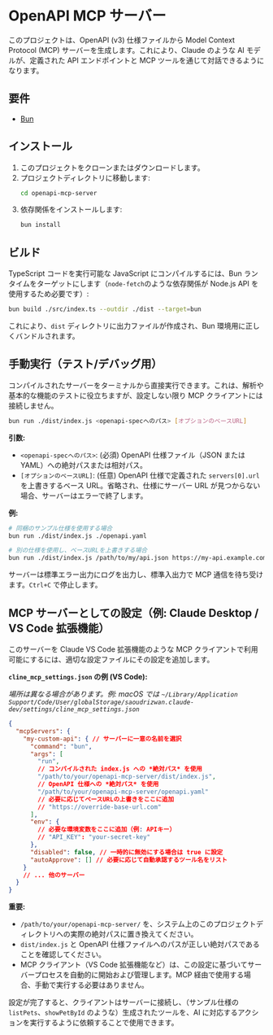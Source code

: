 # OpenAPI MCP サーバー

このプロジェクトは、OpenAPI (v3) 仕様ファイルから Model Context Protocol (MCP) サーバーを生成します。これにより、Claude のような AI モデルが、定義された API エンドポイントと MCP ツールを通じて対話できるようになります。

## 要件

- [Bun](https://bun.sh/)

## インストール

1.  このプロジェクトをクローンまたはダウンロードします。
2.  プロジェクトディレクトリに移動します:
    ```bash
    cd openapi-mcp-server
    ```
3.  依存関係をインストールします:
    ```bash
    bun install
    ```

## ビルド

TypeScript コードを実行可能な JavaScript にコンパイルするには、Bun ランタイムをターゲットにします（`node-fetch`のような依存関係が Node.js API を使用するため必要です）:

```bash
bun build ./src/index.ts --outdir ./dist --target=bun
```

これにより、`dist` ディレクトリに出力ファイルが作成され、Bun 環境用に正しくバンドルされます。

## 手動実行（テスト/デバッグ用）

コンパイルされたサーバーをターミナルから直接実行できます。これは、解析や基本的な機能のテストに役立ちますが、設定しない限り MCP クライアントには接続しません。

```bash
bun run ./dist/index.js <openapi-specへのパス> [オプションのベースURL]
```

**引数:**

-   `<openapi-specへのパス>`: (必須) OpenAPI 仕様ファイル（JSON または YAML）への絶対パスまたは相対パス。
-   `[オプションのベースURL]`: (任意) OpenAPI 仕様で定義された `servers[0].url` を上書きするベース URL。省略され、仕様にサーバー URL が見つからない場合、サーバーはエラーで終了します。

**例:**

```bash
# 同梱のサンプル仕様を使用する場合
bun run ./dist/index.js ./openapi.yaml

# 別の仕様を使用し、ベースURLを上書きする場合
bun run ./dist/index.js /path/to/my/api.json https://my-api.example.com/v2
```

サーバーは標準エラー出力にログを出力し、標準入出力で MCP 通信を待ち受けます。`Ctrl+C` で停止します。

## MCP サーバーとしての設定（例: Claude Desktop / VS Code 拡張機能）

このサーバーを Claude VS Code 拡張機能のような MCP クライアントで利用可能にするには、適切な設定ファイルにその設定を追加します。

**`cline_mcp_settings.json` の例 (VS Code):**

*場所は異なる場合があります。例: macOS では `~/Library/Application Support/Code/User/globalStorage/saoudrizwan.claude-dev/settings/cline_mcp_settings.json`*

```json
{
  "mcpServers": {
    "my-custom-api": { // サーバーに一意の名前を選択
      "command": "bun",
      "args": [
        "run",
        // コンパイルされた index.js への *絶対パス* を使用
        "/path/to/your/openapi-mcp-server/dist/index.js",
        // OpenAPI 仕様への *絶対パス* を使用
        "/path/to/your/openapi-mcp-server/openapi.yaml"
        // 必要に応じてベースURLの上書きをここに追加
        // "https://override-base-url.com"
      ],
      "env": {
        // 必要な環境変数をここに追加（例: APIキー）
        // "API_KEY": "your-secret-key"
      },
      "disabled": false, // 一時的に無効にする場合は true に設定
      "autoApprove": [] // 必要に応じて自動承認するツール名をリスト
    }
    // ... 他のサーバー
  }
}
```

**重要:**

-   `/path/to/your/openapi-mcp-server/` を、システム上のこのプロジェクトディレクトリへの実際の絶対パスに置き換えてください。
-   `dist/index.js` と OpenAPI 仕様ファイルへのパスが正しい絶対パスであることを確認してください。
-   MCP クライアント（VS Code 拡張機能など）は、この設定に基づいてサーバープロセスを自動的に開始および管理します。MCP 経由で使用する場合、手動で実行する必要はありません。

設定が完了すると、クライアントはサーバーに接続し、（サンプル仕様の `listPets`、`showPetById` のような）生成されたツールを、AI に対応するアクションを実行するように依頼することで使用できます。
